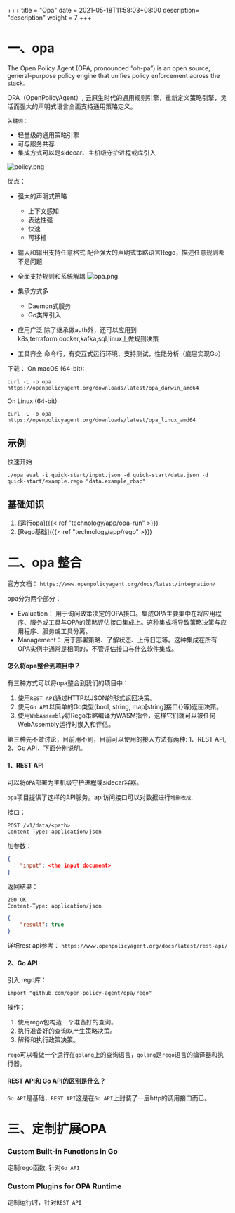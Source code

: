 +++
title = "Opa"
date =  2021-05-18T11:58:03+08:00
description= "description"
weight = 7
+++


# 一、opa

The Open Policy Agent (OPA, pronounced “oh-pa”) is an open source, general-purpose policy engine that unifies policy enforcement across the stack. 


OPA（OpenPolicyAgent）, 云原生时代的通用规则引擎，重新定义策略引擎，灵活而强大的声明式语言全面支持通用策略定义。

`关键词：`

- 轻量级的通用策略引擎
- 可与服务共存
- 集成方式可以是sidecar、主机级守护进程或库引入


![policy.png](/images/app/policy.png)

优点：
- 强大的声明式策略
  - 上下文感知
  - 表达性强
  - 快速
  - 可移植
- 输入和输出支持任意格式
配合强大的声明式策略语言Rego，描述任意规则都不是问题
- 全面支持规则和系统解耦
![opa.png](/images/app/OPA-why.png)

- 集承方式多
  - Daemon式服务
  - Go类库引入

- 应用广泛
  除了继承做auth外，还可以应用到k8s,terraform,docker,kafka,sql,linux上做规则决策
- 工具齐全
命令行，有交互式运行环境、支持测试，性能分析（底层实现Go）


下载：
On macOS (64-bit):

```shell
curl -L -o opa https://openpolicyagent.org/downloads/latest/opa_darwin_amd64
```
On Linux (64-bit):

```shell
curl -L -o opa https://openpolicyagent.org/downloads/latest/opa_linux_amd64
```

## 示例

快速开始

```shell
./opa eval -i quick-start/input.json -d quick-start/data.json -d quick-start/example.rego "data.example_rbac"
```

## 基础知识

1. [运行opa]({{< ref "technology/app/opa-run" >}})
2. [Rego基础]({{< ref "technology/app/rego" >}})

# 二、opa 整合

官方文档： `https://www.openpolicyagent.org/docs/latest/integration/`

opa分为两个部分：

- Evaluation： 用于询问政策决定的OPA接口。集成OPA主要集中在将应用程序、服务或工具与OPA的策略评估接口集成上。这种集成将导致策略决策与应用程序、服务或工具分离。
- Management： 用于部署策略、了解状态、上传日志等。这种集成在所有OPA实例中通常是相同的，不管评估接口与什么软件集成。

#### 怎么将opa整合到项目中？

有三种方式可以将opa整合到我们的项目中：

1.  使用`REST API`通过HTTP以JSON的形式返回决策。
2.  使用`Go API`以简单的Go类型(bool, string, map[string]接口{}等)返回决策。
3.  使用`WebAssembly`将Rego策略编译为WASM指令，这样它们就可以被任何WebAssembly运行时嵌入和评估。

第三种先不做讨论，目前用不到，目前可以使用的接入方法有两种: 1、REST API, 2、Go API，下面分别说明。

#### 1、REST API

可以将`OPA`部署为主机级守护进程或sidecar容器。

`opa`项目提供了这样的API服务。api访问接口可以对数据进行`增删改成`.

接口：
```shell
POST /v1/data/<path>
Content-Type: application/json
```
加参数：
```json
{
    "input": <the input document>
}
```

返回结果：
```shell
200 OK
Content-Type: application/json
```

```json
{
    "result": true
}
```

详细rest api参考： `https://www.openpolicyagent.org/docs/latest/rest-api/`

#### 2、Go API

引入 rego库：

```shell
import "github.com/open-policy-agent/opa/rego"
```

操作：
1. 使用rego包构造一个准备好的查询。
2. 执行准备好的查询以产生策略决策。
3. 解释和执行政策决策。


`rego`可以看做一个运行在`golang`上的查询语言，`golang`是`rego`语言的编译器和执行器。

#### REST API和 Go API的区别是什么？

`Go API`是基础，`REST API`这是在`Go API`上封装了一层http的调用接口而已。


# 三、定制扩展OPA

### Custom Built-in Functions in Go

定制rego函数, 针对`Go API`

### Custom Plugins for OPA Runtime

定制运行时，针对`REST API`
